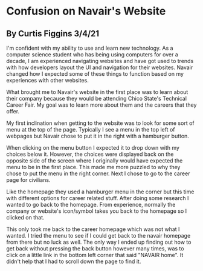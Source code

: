 # Confusion on Navair's Website
## By Curtis Figgins 3/4/21

I'm confident with my ability to use and learn new technology. As a computer science student who has 
being using computers for over a decade, I am experienced navigating websites and have got used to 
trends with how developers layout the UI and navigation for their websites. Navair changed how I expected some 
of these things to function based on my experiences with other websites.

What brought me to Navair's website in the first place was to learn about their company because they 
would be attending Chico State's Technical Career Fair. My goal was to learn more about them and the careers
that they offer. 

My first inclination when getting to the website was to look for some sort of menu at the top of the page. 
Typically I see a menu in the top left of webpages but Navair chose to put it in the right with a hamburger 
button.

When clicking on the menu button I expected it to drop down with my choices below it. However, the choices 
were displayed back on the opposite side of the screen where I originally would have expected the menu to be 
in the first place. This made me more puzzled to why they chose to put the menu in the right corner. 
Next I chose to go to the career page for civilians. 

Like the homepage they used a hamburger menu in the corner but this time with different options for career related stuff. 
After doing some research I wanted to go back to the homepage. From experience, normally the company or website's 
icon/symbol takes you back to the homepage so I clicked on that.

This only took me back to the career homepage which was not what I wanted. I tried the menu to see if I could get back to 
the navair homepage from there but no luck as well. The only way I ended up finding out how to get back without pressing the 
back button however many times, was to click on a little link in the bottom left corner that said "NAVAIR home". It didn't help that
I had to scroll down the page to find it. 

